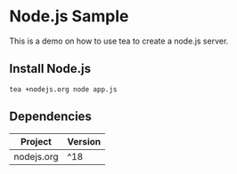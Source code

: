 # Node.js Sample

This is a demo on how to use tea to create a node.js server.

## Install Node.js
```
tea +nodejs.org node app.js
```
## Dependencies

| Project                | Version |
|------------------------|---------|
| nodejs.org             | ^18     |
